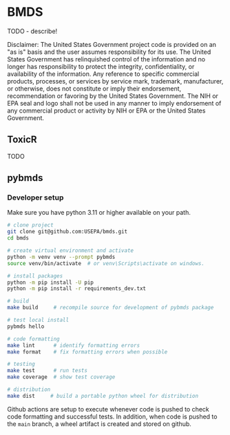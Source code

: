 # BMDS

TODO - describe!

Disclaimer: The United States Government project code is provided on an "as is" basis and the user assumes responsibility for its use. The United States Government has relinquished control of the information and no longer has responsibility to protect the integrity, confidentiality, or availability of the information. Any reference to specific commercial products, processes, or services by service mark, trademark, manufacturer, or otherwise, does not constitute or imply their endorsement, recommendation or favoring by the United States Government. The NIH or EPA seal and logo shall not be used in any manner to imply endorsement of any commercial product or activity by NIH or EPA or the United States Government.

## ToxicR

TODO

## pybmds

### Developer setup

Make sure you have python 3.11 or higher available on your path.

```bash
# clone project
git clone git@github.com:USEPA/bmds.git
cd bmds

# create virtual environment and activate
python -m venv venv --prompt pybmds
source venv/bin/activate  # or venv\Scripts\activate on windows.

# install packages
python -m pip install -U pip
python -m pip install -r requirements_dev.txt

# build
make build     # recompile source for development of pybmds package

# test local install
pybmds hello

# code formatting
make lint      # identify formatting errors
make format    # fix formatting errors when possible

# testing
make test      # run tests
make coverage  # show test coverage

# distribution
make dist     # build a portable python wheel for distribution
```

Github actions are setup to execute whenever code is pushed to check code formatting and successful tests. In addition, when code is pushed to the `main` branch, a wheel artifact is created and stored on github.
